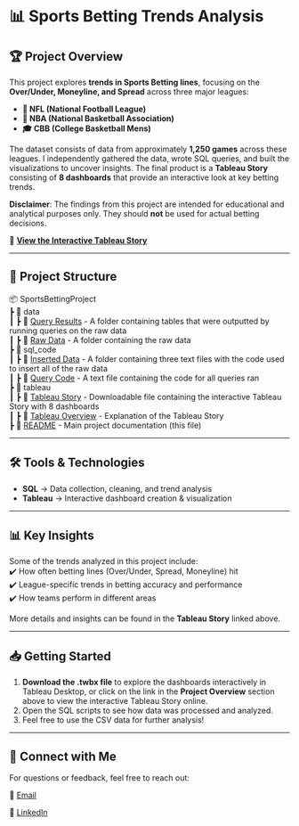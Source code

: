 # 📊 Sports Betting Trends Analysis  

## 🏆 Project Overview  
This project explores **trends in Sports Betting lines**, focusing on the **Over/Under, Moneyline, and Spread** across three major leagues:  
- **🏈 NFL (National Football League)**  
- **🏀 NBA (National Basketball Association)**  
- **🎓 CBB (College Basketball Mens)**  

The dataset consists of data from approximately **1,250 games** across these leagues. I independently gathered the data, wrote SQL queries, and built the visualizations to uncover insights. The final product is a **Tableau Story** consisting of **8 dashboards** that provide an interactive look at key betting trends.  

**Disclaimer**: The findings from this project are intended for educational and analytical purposes only. They should **not** be used for actual betting decisions.


🔗 **[View the Interactive Tableau Story](https://public.tableau.com/app/profile/dallas.murawski/viz/SportsBettingProject/Story1#1)**  

---

## 📂 Project Structure  

📦 SportsBettingProject  
 ┣ 📂 data  
 ┃ ┣ 📂 [Query Results](data/query_results/) - A folder containing tables that were outputted by running queries on the raw data  
 ┃ ┣ 📂 [Raw Data](data/raw_data/) - A folder containing the raw data  
 ┣ 📂 sql_code   
 ┃ ┣ 📂 [Inserted Data](sql_code/inserted_data/) - A folder containing three text files with the code used to insert all of the raw data   
 ┃ ┣ 📜 [Query Code](sql_code/WrittenQueries.rtf) - A text file containing the code for all queries ran   
 ┣ 📂 tableau   
 ┃ ┣ 📜 [Tableau Story](<tableau/Sports Betting Project.twbx>) - Downloadable file containing the interactive Tableau Story with 8 dashboards    
 ┃ ┣ 📜 [Tableau Overview](tableau/tableau_overview.md) - Explanation of the Tableau Story   
 ┣ 📜 [README](README.md) - Main project documentation (this file)   


---

## 🛠️ Tools & Technologies  
- **SQL** → Data collection, cleaning, and trend analysis  
- **Tableau** → Interactive dashboard creation & visualization
  
---

## 📊 Key Insights  
Some of the trends analyzed in this project include:  
✔️ How often betting lines (Over/Under, Spread, Moneyline) hit  
✔️ League-specific trends in betting accuracy and performance   
✔️ How teams perform in different areas  

More details and insights can be found in the **Tableau Story** linked above.  

---

## 📥 Getting Started  
1. **Download the .twbx file** to explore the dashboards interactively in Tableau Desktop, or click on the link in the **Project Overview** section above to view the interactive Tableau Story online.  
2. Open the SQL scripts to see how data was processed and analyzed.  
3. Feel free to use the CSV data for further analysis!
 

---

## 🔗 Connect with Me  
For questions or feedback, feel free to reach out:

📧 [Email](dallasmurawski@gmail.com)

🔗 [LinkedIn](https://www.linkedin.com/in/dallas-murawski)  
